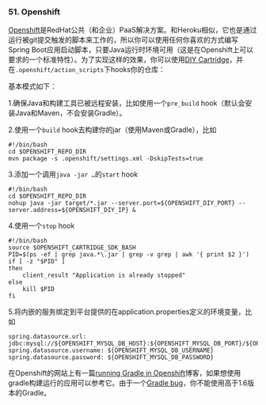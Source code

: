 ### 51. Openshift

[Openshift](https://www.openshift.com/)是RedHat公共（和企业）PaaS解决方案。和Heroku相似，它也是通过运行被git提交触发的脚本来工作的，所以你可以使用任何你喜欢的方式编写Spring Boot应用启动脚本，只要Java运行时环境可用（这是在Openshift上可以要求的一个标准特性）。为了实现这样的效果，你可以使用[DIY Cartridge](https://www.openshift.com/developers/do-it-yourself)，并在`.openshift/action_scripts`下hooks你的仓库：

基本模式如下：

1.确保Java和构建工具已被远程安装，比如使用一个`pre_build` hook（默认会安装Java和Maven，不会安装Gradle）。

2.使用一个`build` hook去构建你的jar（使用Maven或Gradle），比如
```shell
#!/bin/bash
cd $OPENSHIFT_REPO_DIR
mvn package -s .openshift/settings.xml -DskipTests=true
```
3.添加一个调用`java -jar …​`的`start` hook

```shell
#!/bin/bash
cd $OPENSHIFT_REPO_DIR
nohup java -jar target/*.jar --server.port=${OPENSHIFT_DIY_PORT} --server.address=${OPENSHIFT_DIY_IP} &
```
4.使用一个`stop` hook

```shell
#!/bin/bash
source $OPENSHIFT_CARTRIDGE_SDK_BASH
PID=$(ps -ef | grep java.*\.jar | grep -v grep | awk '{ print $2 }')
if [ -z "$PID" ]
then
    client_result "Application is already stopped"
else
    kill $PID
fi
```
5.将内嵌的服务绑定到平台提供的在application.properties定义的环境变量，比如
```shell
spring.datasource.url: jdbc:mysql://${OPENSHIFT_MYSQL_DB_HOST}:${OPENSHIFT_MYSQL_DB_PORT}/${OPENSHIFT_APP_NAME}
spring.datasource.username: ${OPENSHIFT_MYSQL_DB_USERNAME}
spring.datasource.password: ${OPENSHIFT_MYSQL_DB_PASSWORD}
```
在Openshift的网站上有一篇[running Gradle in Openshift](https://www.openshift.com/blogs/run-gradle-builds-on-openshift)博客，如果想使用gradle构建运行的应用可以参考它。由于一个[Gradle bug](http://issues.gradle.org/browse/GRADLE-2871)，你不能使用高于1.6版本的Gradle。

